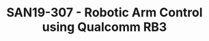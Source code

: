 ---
categories:
- san19
description: Discussion and showcase around the currently WIP "Robotic Arm Project"
  using the RB3 Robotics kit from Qualcomm.<br /> The following topics will be covered:<br
  /> - Servo control<br /> - Object recognition using opencv<br /> - Basic voice control
image:
  featured: 'true'
  path: /assets/images/featured-images/san19/SAN19-307.png
session_attendee_num: '26'
session_id: SAN19-307
session_room: Sunset V (Session 1)
session_slot:
  end_time: '2019-09-25 12:25:00'
  start_time: '2019-09-25 12:00:00'
session_speakers:
- speaker_bio: Open source software and hardware enthusiast. Currently working at
    96Boards, Linaro as a full-time Maker.
  speaker_company: Linaro
  speaker_image: /assets/images/speakers/san19/sahaj-sarup.jpg
  speaker_location: India
  speaker_name: Sahaj Sarup
  speaker_position: Application Engineer
  speaker_url: geektillithertz.com
  speaker_username: sahaj.sarup
session_track: 96Boards
tag: session
tags:
- 96Boards
- ' Industrial'
- ' Wednesday'
title: SAN19-307 - Robotic Arm Control using Qualcomm RB3
---